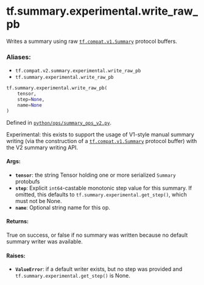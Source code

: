 <div itemscope itemtype="http://developers.google.com/ReferenceObject">
<meta itemprop="name" content="tf.summary.experimental.write_raw_pb" />
<meta itemprop="path" content="Stable" />
</div>

# tf.summary.experimental.write_raw_pb

Writes a summary using raw <a href="../../../tf/compat/v1/Summary.md"><code>tf.compat.v1.Summary</code></a> protocol buffers.

### Aliases:

* `tf.compat.v2.summary.experimental.write_raw_pb`
* `tf.summary.experimental.write_raw_pb`

``` python
tf.summary.experimental.write_raw_pb(
    tensor,
    step=None,
    name=None
)
```



Defined in [`python/ops/summary_ops_v2.py`](/code/stable/tensorflow/python/ops/summary_ops_v2.py).

<!-- Placeholder for "Used in" -->

Experimental: this exists to support the usage of V1-style manual summary
writing (via the construction of a <a href="../../../tf/compat/v1/Summary.md"><code>tf.compat.v1.Summary</code></a> protocol buffer)
with the V2 summary writing API.

#### Args:


* <b>`tensor`</b>: the string Tensor holding one or more serialized `Summary` protobufs
* <b>`step`</b>: Explicit `int64`-castable monotonic step value for this summary. If
  omitted, this defaults to `tf.summary.experimental.get_step()`, which must
  not be None.
* <b>`name`</b>: Optional string name for this op.


#### Returns:

True on success, or false if no summary was written because no default
summary writer was available.



#### Raises:


* <b>`ValueError`</b>: if a default writer exists, but no step was provided and
  `tf.summary.experimental.get_step()` is None.
